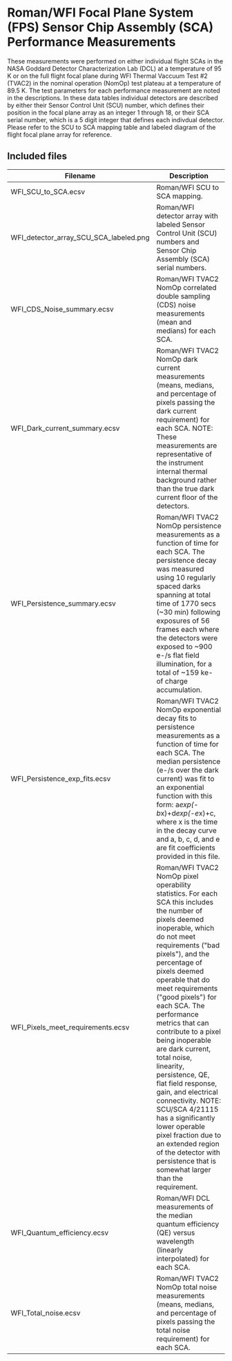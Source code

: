# Roman/WFI Focal Plane System (FPS) Sensor Chip Assembly (SCA) Performance Measurements

These measurements were performed on either individual flight SCAs in the NASA Goddard Detector Characterization Lab (DCL) at a temperature of 95 K or on the full flight focal plane during WFI Thermal Vaccuum Test #2 (TVAC2) in the nominal operation (NomOp) test plateau at a temperature of 89.5 K. The test parameters for each performance measurement are noted in the descriptions. In these data tables individual detectors are described by either their Sensor Control Unit (SCU) number, which defines their position in the focal plane array as an integer 1 through 18, or their SCA serial number, which is a 5 digit integer that defines each indivdual detector. Please refer to the SCU to SCA mapping table and labeled diagram of the flight focal plane array for reference.

## Included files

| Filename| Description|
|---------|------------|
| WFI_SCU_to_SCA.ecsv | Roman/WFI SCU to SCA mapping. |
| WFI_detector_array_SCU_SCA_labeled.png | Roman/WFI detector array with labeled Sensor Control Unit (SCU) numbers and Sensor Chip Assembly (SCA) serial numbers. |
| WFI_CDS_Noise_summary.ecsv | Roman/WFI TVAC2 NomOp correlated double sampling (CDS) noise measurements (mean and medians) for each SCA. |
| WFI_Dark_current_summary.ecsv | Roman/WFI TVAC2 NomOp dark current measurements (means, medians, and percentage of pixels passing the dark current requirement) for each SCA. NOTE: These measurements are representative of the instrument internal thermal background rather than the true dark current floor of the detectors. |
| WFI_Persistence_summary.ecsv | Roman/WFI TVAC2 NomOp persistence measurements as a function of time for each SCA. The persistence decay was measured using 10 regularly spaced darks spanning at total time of 1770 secs (~30 min) following exposures of 56 frames each where the detectors were exposed to ~900 e-/s flat field illumination, for a total of ~159 ke- of charge accumulation. |
| WFI_Persistence_exp_fits.ecsv | Roman/WFI TVAC2 NomOp exponential decay fits to persistence measurements as a function of time for each SCA. The median persistence (e-/s over the dark current) was fit to an exponential function with this form: a*exp(-b*x)+d*exp(-e*x)+c, where x is the time in the decay curve and a, b, c, d, and e are fit coefficients provided in this file. |
| WFI_Pixels_meet_requirements.ecsv | Roman/WFI TVAC2 NomOp pixel operability statistics. For each SCA this includes the number of pixels deemed inoperable, which do not meet requirements ("bad pixels"), and the percentage of pixels deemed operable that do meet requirements ("good pixels") for each SCA. The performance metrics that can contribute to a pixel being inoperable are dark current, total noise, linearity, persistence, QE, flat field response, gain, and electrical connectivity. NOTE: SCU/SCA 4/21115 has a significantly lower operable pixel fraction due to an extended region of the detector with persistence that is somewhat larger than the requirement. |
| WFI_Quantum_efficiency.ecsv | Roman/WFI DCL measurements of the median quantum efficiency (QE) versus wavelength (linearly interpolated) for each SCA. |
| WFI_Total_noise.ecsv | Roman/WFI TVAC2 NomOp total noise measurements (means, medians, and percentage of pixels passing the total noise requirement) for each SCA. |
